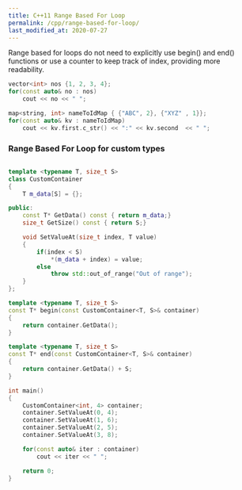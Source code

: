 ```yaml
---
title: C++11 Range Based For Loop
permalink: /cpp/range-based-for-loop/
last_modified_at: 2020-07-27
---
```


Range based for loops do not need to explicitly use begin() and end() functions or use a counter to keep track of index, providing more readability.

```cpp
vector<int> nos {1, 2, 3, 4};    
for(const auto& no : nos)
    cout << no << " ";

map<string, int> nameToIdMap { {"ABC", 2}, {"XYZ" , 1}};
for(const auto& kv : nameToIdMap)
    cout << kv.first.c_str() << ":" << kv.second  << " ";
```

###  Range Based For Loop for custom types

```cpp

template <typename T, size_t S>
class CustomContainer
{
    T m_data[S] = {};

public:
    const T* GetData() const { return m_data;}
    size_t GetSize() const { return S;} 

    void SetValueAt(size_t index, T value)
    {
        if(index < S)
            *(m_data + index) = value;
        else
            throw std::out_of_range("Out of range"); 
    }
};

template <typename T, size_t S>
const T* begin(const CustomContainer<T, S>& container)
{
    return container.GetData();
}

template <typename T, size_t S>
const T* end(const CustomContainer<T, S>& container)
{
    return container.GetData() + S;
}

int main()
{
    CustomContainer<int, 4> container;
    container.SetValueAt(0, 4);
    container.SetValueAt(1, 6);
    container.SetValueAt(2, 5);
    container.SetValueAt(3, 8);

    for(const auto& iter : container)
        cout << iter << " ";

    return 0;
}

```
